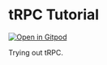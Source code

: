 # tRPC Tutorial

[![Open in Gitpod](https://gitpod.io/button/open-in-gitpod.svg)](https://gitpod.io/#https://github.com/mocon/trpc-tutorial)

Trying out tRPC.
